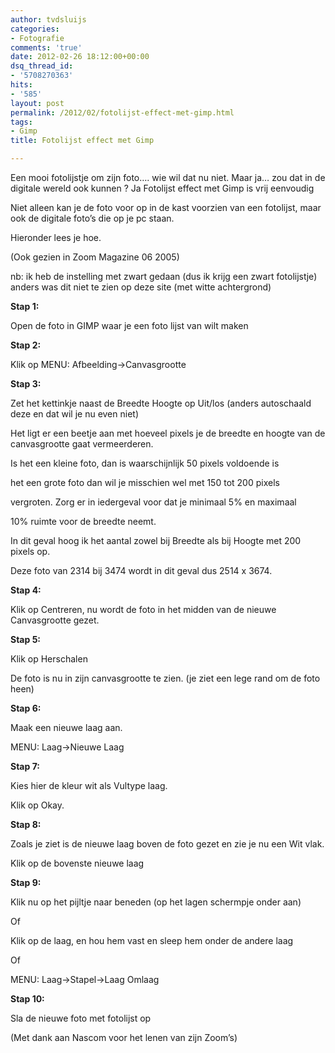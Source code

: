 ```yaml
---
author: tvdsluijs
categories:
- Fotografie
comments: 'true'
date: 2012-02-26 18:12:00+00:00
dsq_thread_id:
- '5708270363'
hits:
- '585'
layout: post
permalink: /2012/02/fotolijst-effect-met-gimp.html
tags:
- Gimp
title: Fotolijst effect met Gimp

---
```

Een mooi fotolijstje om zijn foto…. wie wil dat nu niet. Maar ja… zou dat in de digitale wereld ook kunnen ? Ja Fotolijst effect met Gimp is vrij eenvoudig

Niet alleen kan je de foto voor op in de kast voorzien van een fotolijst, maar ook de digitale foto’s die op je pc staan.

Hieronder lees je hoe. <!--more-->

(Ook gezien in Zoom Magazine 06 2005)

nb: ik heb de instelling met zwart gedaan (dus ik krijg een zwart fotolijstje) anders was dit niet te zien op deze site (met witte achtergrond)

**Stap 1:**

Open de foto in GIMP waar je een foto lijst van wilt maken

**Stap 2:**

Klik op MENU: Afbeelding->Canvasgrootte

**Stap 3:**

Zet het kettinkje naast de Breedte Hoogte op Uit/los (anders autoschaald deze en dat wil je nu even niet)

Het ligt er een beetje aan met hoeveel pixels je de breedte en hoogte van de canvasgrootte gaat vermeerderen.

Is het een kleine foto, dan is waarschijnlijk 50 pixels voldoende is
  
het een grote foto dan wil je misschien wel met 150 tot 200 pixels
  
vergroten. Zorg er in iedergeval voor dat je minimaal 5% en maximaal
  
10% ruimte voor de breedte neemt.

In dit geval hoog ik het aantal zowel bij Breedte als bij Hoogte met 200 pixels op.

Deze foto van 2314 bij 3474 wordt in dit geval dus 2514 x 3674.

**Stap 4:**

Klik op Centreren, nu wordt de foto in het midden van de nieuwe Canvasgrootte gezet.

**Stap 5:**

Klik op Herschalen

De foto is nu in zijn canvasgrootte te zien. (je ziet een lege rand om de foto heen)

**Stap 6:**

Maak een nieuwe laag aan.

MENU: Laag->Nieuwe Laag

**Stap 7:**

Kies hier de kleur wit als Vultype laag.

Klik op Okay.

**Stap 8:**

Zoals je ziet is de nieuwe laag boven de foto gezet en zie je nu een Wit vlak.

Klik op de bovenste nieuwe laag

**Stap 9:**

Klik nu op het pijltje naar beneden (op het lagen schermpje onder aan)

Of

Klik op de laag, en hou hem vast en sleep hem onder de andere laag

Of

MENU: Laag->Stapel->Laag Omlaag

**Stap 10:**

Sla de nieuwe foto met fotolijst op

(Met dank aan Nascom voor het lenen van zijn Zoom’s)